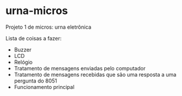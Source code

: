 # urna-micros
Projeto 1 de micros: urna eletrônica

Lista de coisas a fazer:

 - Buzzer
 - LCD
 - Relógio
 - Tratamento de mensagens enviadas pelo computador
 - Tratamento de mensagens recebidas que são uma resposta a uma pergunta do 8051
 - Funcionamento principal
